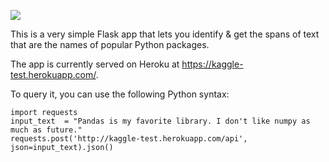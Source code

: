 <p>
  <a target="__blank" href="https://console.cloud.google.com/cloudshell/open?git_repo=https://github.com/rctatman/flask_example_heroku&page=editor&open_in_editor=main.py"><img src="https://user-images.githubusercontent.com/1699357/33573952-bcc79140-d937-11e7-80e1-f3e8f3733624.png"/></a>
</p>

This is a very simple Flask app that lets you identify & get the spans of text that are the names of popular Python packages.

The app is currently served on Heroku at https://kaggle-test.herokuapp.com/. 

To query it, you can use the following Python syntax:

```
import requests
input_text  = "Pandas is my favorite library. I don't like numpy as much as future."
requests.post('http://kaggle-test.herokuapp.com/api', json=input_text).json()
```
